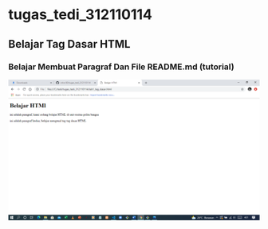 # tugas_tedi_312110114
## Belajar Tag Dasar HTML

### Belajar Membuat Paragraf Dan File README.md (tutorial)
![gambar 1](screenshot/ss1.png)